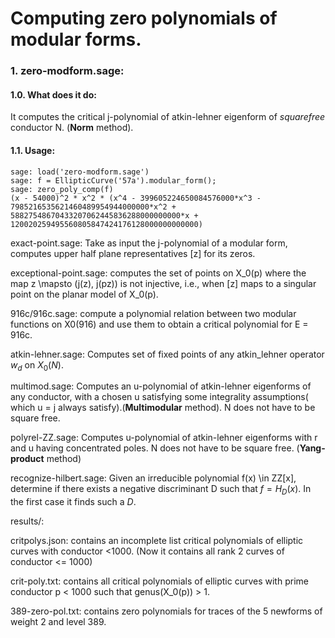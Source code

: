 Computing zero polynomials of modular forms.
============



### 1. zero-modform.sage:

#### 1.0. What does it do:

It computes the critical j-polynomial of atkin-lehner eigenform of _squarefree_ conductor N. (**Norm** method).

#### 1.1. Usage:

    sage: load('zero-modform.sage')
    sage: f = EllipticCurve('57a').modular_form();
    sage: zero_poly_comp(f)
    (x - 54000)^2 * x^2 * (x^4 - 399605224650084576000*x^3 - 7985216535621460489954944000000*x^2 + 58827548670433207062445836288000000000*x + 120020259495560805847424176128000000000000)


exact-point.sage: Take as input the j-polynomial of a modular form, computes upper half plane representatives [z] for its zeros.

exceptional-point.sage: computes the set of points on X_0(p) where the map z \mapsto (j(z), j(pz)) is not injective, i.e., when
[z] maps to a singular point on the planar model of X_0(p).

916c/916c.sage: compute a polynomial relation between two modular functions on X0(916) and use them to obtain a critical polynomial
for E = 916c.

atkin-lehner.sage: Computes set of fixed points of any atkin_lehner operator $w_d$ on $X_0(N)$.

multimod.sage: Computes an u-polynomial of atkin-lehner eigenforms of any conductor, with a chosen u satisfying some integrality assumptions( which u = j always satisfy).(**Multimodular** method). N does not have to be square free.

polyrel-ZZ.sage: Computes u-polynomial of atkin-lehner eigenforms with r and u having concentrated poles. N does not have to be square free. (**Yang-product** method)

recognize-hilbert.sage: Given an irreducible polynomial f(x) \in ZZ[x], determine if there exists a negative discriminant D
such that $f = H_D(x)$. In the first case it finds such a $D$.


results/:

critpolys.json: contains an incomplete list critical polynomials of elliptic curves with conductor \<1000. (Now it contains
all rank 2 curves of conductor <= 1000)

crit-poly.txt: contains all critical polynomials of elliptic curves with prime conductor p \< 1000 such that genus(X_0(p)) > 1.

389-zero-pol.txt: contains zero polynomials for traces of the 5 newforms of weight 2 and level 389.


